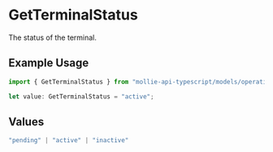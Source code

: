 # GetTerminalStatus

The status of the terminal.

## Example Usage

```typescript
import { GetTerminalStatus } from "mollie-api-typescript/models/operations";

let value: GetTerminalStatus = "active";
```

## Values

```typescript
"pending" | "active" | "inactive"
```